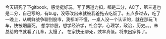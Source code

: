 今天研究了下gitbook，感觉挺好玩。写了两道力扣，都是二分，AC了，第三道也是二分，自己写的，有bug，没等改出来就被我爸拖去吃饭了。五点多过去，吃了一晚上，从朝鲜战争聊到股市，我都听不懂，一桌人没一个认识的，就在那玩飞车，快被烟熏死。
想学炒股，想学经济学，社会学，心理学，政治，历史。。。朱总给的书就看了几章，太慢了。
在家快无聊死，效率真低。将来出家算了。
